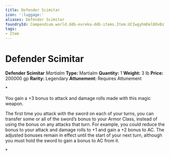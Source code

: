 ```yaml
---
title: Defender Scimitar
icon: ':luggage:'
aliases: Defender Scimitar
foundryId: Compendium.world.ddb-eureka-ddb-items.Item.UCIwgyhmDel8OvBz
tags:
- Item
---
```


# Defender Scimitar

**Defender Scimitar**
_Martialm_
**Type:** Martialm
**Quantity:** 1
**Weight:** 3 lb
**Price:** 200000 gp
**Rarity:** Legendary
**Attunement:** Requires Attunement

*<p>You gain a +3 bonus to attack and damage rolls made with this magic weapon.

The first time you attack with the sword on each of your turns, you can transfer some or all of the sword’s bonus to your Armor Class, instead of using the bonus on any attacks that turn. For example, you could reduce the bonus to your attack and damage rolls to +1 and gain a +2 bonus to AC. The adjusted bonuses remain in effect until the start of your next turn, although you must hold the sword to gain a bonus to AC from it.</p>*